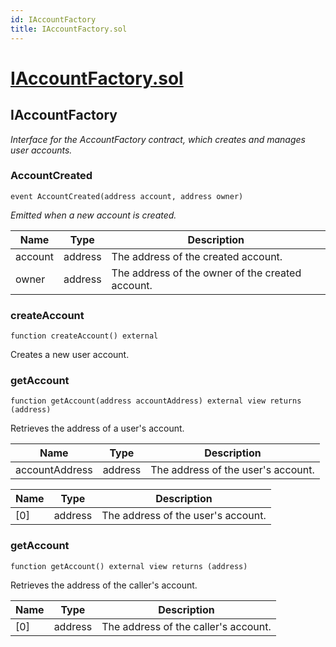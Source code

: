 ```yaml
---
id: IAccountFactory
title: IAccountFactory.sol
---
```

# [IAccountFactory.sol](https://github.com/chromatic-protocol/contracts/tree/main/contracts/periphery/interfaces/IAccountFactory.sol)

## IAccountFactory

_Interface for the AccountFactory contract, which creates and manages user accounts._

### AccountCreated

```solidity
event AccountCreated(address account, address owner)
```

_Emitted when a new account is created._

| Name | Type | Description |
| ---- | ---- | ----------- |
| account | address | The address of the created account. |
| owner | address | The address of the owner of the created account. |

### createAccount

```solidity
function createAccount() external
```

Creates a new user account.

### getAccount

```solidity
function getAccount(address accountAddress) external view returns (address)
```

Retrieves the address of a user's account.

| Name | Type | Description |
| ---- | ---- | ----------- |
| accountAddress | address | The address of the user's account. |

| Name | Type | Description |
| ---- | ---- | ----------- |
| [0] | address | The address of the user's account. |

### getAccount

```solidity
function getAccount() external view returns (address)
```

Retrieves the address of the caller's account.

| Name | Type | Description |
| ---- | ---- | ----------- |
| [0] | address | The address of the caller's account. |

